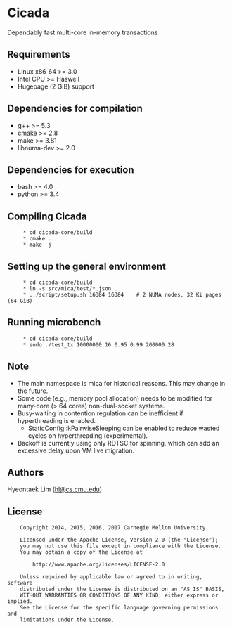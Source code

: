 Cicada
======

Dependably fast multi-core in-memory transactions

Requirements
------------

 * Linux x86\_64 >= 3.0
 * Intel CPU >= Haswell
 * Hugepage (2 GiB) support

Dependencies for compilation
----------------------------

 * g++ >= 5.3
 * cmake >= 2.8
 * make >= 3.81
 * libnuma-dev >= 2.0

Dependencies for execution
--------------------------

 * bash >= 4.0
 * python >= 3.4

Compiling Cicada
----------------

         * cd cicada-core/build
         * cmake ..
         * make -j

Setting up the general environment
----------------------------------

         * cd cicada-core/build
         * ln -s src/mica/test/*.json .
         * ../script/setup.sh 16384 16384    # 2 NUMA nodes, 32 Ki pages (64 GiB)

Running microbench
------------------

         * cd cicada-core/build
         * sudo ./test_tx 10000000 16 0.95 0.99 200000 28

Note
----
 * The main namespace is mica for historical reasons.  This may change in the future.
 * Some code (e.g., memory pool allocation) needs to be modified for many-core (> 64 cores) non-dual-socket systems.
 * Busy-waiting in contention regulation can be inefficient if hyperthreading is enabled.
   * StaticConfig::kPairwiseSleeping can be enabled to reduce wasted cycles on hyperthreading (experimental).
 * Backoff is currently using only RDTSC for spinning, which can add an excessive delay upon VM live migration.

Authors
-------

Hyeontaek Lim (hl@cs.cmu.edu)

License
-------

        Copyright 2014, 2015, 2016, 2017 Carnegie Mellon University

        Licensed under the Apache License, Version 2.0 (the "License");
        you may not use this file except in compliance with the License.
        You may obtain a copy of the License at

            http://www.apache.org/licenses/LICENSE-2.0

        Unless required by applicable law or agreed to in writing, software
        distributed under the License is distributed on an "AS IS" BASIS,
        WITHOUT WARRANTIES OR CONDITIONS OF ANY KIND, either express or implied.
        See the License for the specific language governing permissions and
        limitations under the License.

